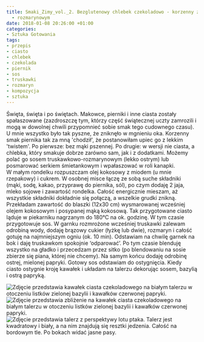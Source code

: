 ```yaml
---
title: Smaki_Zimy_vol._2. Bezglutenowy chlebek czekoladowo - korzenny z sosem truskawkowo
  - rozmarynowym
date: 2018-01-08 20:26:00 +01:00
categories:
- Sztuka Gotowania
tags:
- przepis
- ciasto
- chlebek
- czekolada
- piernik
- sos
- truskawki
- rozmaryn
- kompozycja
- sztuka
---
```


<olela-narrative>
Święta, święta i po świętach. Makowce, pierniki i inne ciasta zostały spałaszowane (zazdroszczę tym, którzy część świątecznej uczty zamrozili i mogą w dowolnej chwili przypomnieć sobie smak tego cudownego czasu). U mnie wszystko było tak pyszne, że zniknęło w mgnieniu oka. Korzenny smak piernika tak za mną 'chodził', że postanowiłam upiec go z lekkim 'twistem'. Po pierwsze: bez mąki pszennej. Po drugie: w wersji nie ciasta, a chlebka, który smakuje dobrze zarówno sam, jak i z dodatkami. Możemy polać go sosem truskawkowo-rozmarynowym (lekko ostrym) lub posmarować serkiem śmietankowym i wpałaszować w roli kanapki.
</olela-narrative>

<div>
  <Recipe
    title='Bezglutenowy chlebek czekoladowo - korzenny z sosem truskawkowo - rozmarynowym'
    time='60 minut'
    level='łatwy'
    mealFor='10 osób'
    photo='https://assets1.ello.co/uploads/asset/attachment/6861748/ello-optimized-ec60c049.jpg'
    altText='Zdjęcie przedstawia biały kwadratowy talerz z perspektywy lotu ptaka, na talerzu znajduje się kawałek ciasta czekoladowego, czerwony sos, zielone listki. Całość na białym tle.'
  >
    <Ingredient title='mąka kokosowa' quantity='pół szklanki' />
    <Ingredient title='maka jaglana' quantity='pół szklanki' />
    <Ingredient title='mąka kukurydziana' quantity='pół szklanki' />
    <Ingredient title='mąka z tapioki lub ziemniaczana' quantity='pół szklanki' />
    <Ingredient title='kakao naturalne' quantity='3 czubate łyżki' />
    <Ingredient title='soda oczyszczona' quantity='2 łyżeczki' />
    <Ingredient title='przyprawa do piernika' quantity='2 łyżki' />
    <Ingredient title='mleko sojowe' quantity='szklanka' />
    <Ingredient title='jajka' quantity='2 sztuki' />
    <Ingredient title='olej kokosowy' quantity='3 łyżki' />
    <Ingredient title='miód' quantity='2 czubate łyżki' />
    <Ingredient title='cukier brązowy' quantity='3 łyżki + 1 łyżka do sosu' />
    <Ingredient title='mrożone truskawki' quantity='garść' />
    <Ingredient title='sól, rozmaryn, ostra mielona papryka' quantity='szczypta' />
    <Method>
W małym rondelku rozpuszczam olej kokosowy z miodem (u mnie rzepakowy) i cukrem. W osobnej misce łączę ze sobą suche składniki (mąki, sodę, kakao, przyprawę do piernika, sól), po czym dodaję 2 jaja, mleko sojowe i zawartość rondelka. Całość energicznie mieszam, aż wszystkie składniki dokładnie się połączą, a wszelkie grudki znikną. Przekładam zawartość do blaszki (12x30 cm) wysmarowanej wcześniej olejem kokosowym i posypanej mąką kokosową. Tak przygotowane ciasto ląduje w piekarniku nagrzanym do 180°C na ok. godzinę.
    </Method>
    <Method>
W tym czasie przygotowuje sos. W garnku rozmrożone wcześniej truskawki zalewam odrobiną wody, dodaję brązowy cukier (łyżkę lub dwie), rozmaryn i całość gotuję na najmniejszym ogniu (ok. 10 min). Odstawiam na chwilę garnek na bok i daję truskawkom spokojnie ‘odparować’. Po tym czasie blenduję wszystko na gładko i przecedzam przez sitko (po blendowaniu na sosie zbierze się piana, której nie chcemy). Na samym końcu dodaję odrobinę ostrej, mielonej papryki. Gotowy sos odstawiam do ostygnięcia.
    </Method>
    <Method>
Kiedy ciasto ostygnie kroję kawałek i układam na talerzu dekorując sosem, bazylią i ostrą papryką.
    </Method>
  </Recipe>
</div>

![Zdjęcie przedstawia kawałek ciasta czekoladowego na białym talerzu w otoczeniu listków zielonej bazylii i kawałków czerwonej papryki.](https://assets1.ello.co/uploads/asset/attachment/6861750/ello-optimized-d64bbd39.jpg)
![Zdjęcie przedstawia zbliżenie na kawałek ciasta czekoladowego na białym talerzu w otoczeniu listków zielonej bazylii i kawałków czerwonej papryki.](https://assets0.ello.co/uploads/asset/attachment/6861751/ello-optimized-cfccf60b.jpg)
![Zdjęcie przedstawia talerz z perspektywy lotu ptaka. Talerz jest kwadratowy i biały, a na nim znajdują się resztki jedzenia. Całość na bordowym tle. Po bokach widać jasne pasy.](https://assets1.ello.co/uploads/asset/attachment/6861758/ello-optimized-7881fc21.jpg)
 